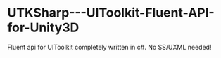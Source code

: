 # UTKSharp---UIToolkit-Fluent-API-for-Unity3D
Fluent api for UIToolkit completely written in c#. No SS/UXML needed!
